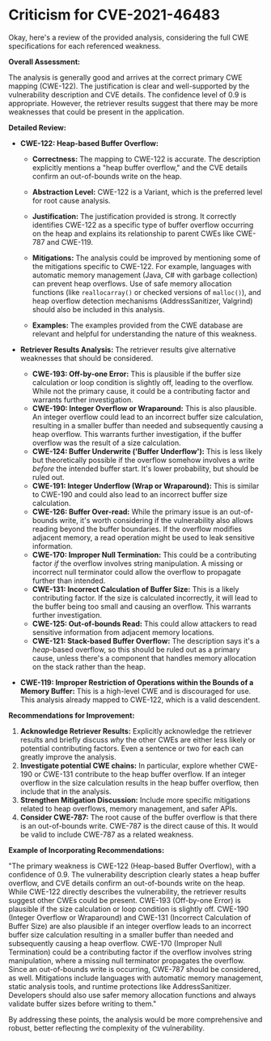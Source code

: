 # Criticism for CVE-2021-46483

Okay, here's a review of the provided analysis, considering the full CWE specifications for each referenced weakness.

**Overall Assessment:**

The analysis is generally good and arrives at the correct primary CWE mapping (CWE-122). The justification is clear and well-supported by the vulnerability description and CVE details. The confidence level of 0.9 is appropriate. However, the retriever results suggest that there may be more weaknesses that could be present in the application.

**Detailed Review:**

*   **CWE-122: Heap-based Buffer Overflow:**

    *   **Correctness:** The mapping to CWE-122 is accurate. The description explicitly mentions a "heap buffer overflow," and the CVE details confirm an out-of-bounds write on the heap.

    *   **Abstraction Level:** CWE-122 is a Variant, which is the preferred level for root cause analysis.

    *   **Justification:**  The justification provided is strong. It correctly identifies CWE-122 as a specific type of buffer overflow occurring on the heap and explains its relationship to parent CWEs like CWE-787 and CWE-119.

    *   **Mitigations:** The analysis could be improved by mentioning some of the mitigations specific to CWE-122.  For example, languages with automatic memory management (Java, C# with garbage collection) can prevent heap overflows. Use of safe memory allocation functions (like `reallocarray()` or checked versions of `malloc()`), and heap overflow detection mechanisms (AddressSanitizer, Valgrind) should also be included in this analysis.

    *   **Examples:** The examples provided from the CWE database are relevant and helpful for understanding the nature of this weakness.

*   **Retriever Results Analysis:**
The retriever results give alternative weaknesses that should be considered.
    *   **CWE-193: Off-by-one Error:** This is plausible if the buffer size calculation or loop condition is slightly off, leading to the overflow. While not the primary cause, it could be a contributing factor and warrants further investigation.
    *   **CWE-190: Integer Overflow or Wraparound:**  This is also plausible. An integer overflow could lead to an incorrect buffer size calculation, resulting in a smaller buffer than needed and subsequently causing a heap overflow. This warrants further investigation, if the buffer overflow was the result of a size calculation.
    *   **CWE-124: Buffer Underwrite ('Buffer Underflow'):** This is less likely but theoretically possible if the overflow somehow involves a write *before* the intended buffer start. It's lower probability, but should be ruled out.
    *   **CWE-191: Integer Underflow (Wrap or Wraparound):** This is similar to CWE-190 and could also lead to an incorrect buffer size calculation.
    *   **CWE-126: Buffer Over-read:** While the primary issue is an out-of-bounds write, it's worth considering if the vulnerability also allows reading beyond the buffer boundaries. If the overflow modifies adjacent memory, a read operation might be used to leak sensitive information.
    *   **CWE-170: Improper Null Termination:** This could be a contributing factor *if* the overflow involves string manipulation. A missing or incorrect null terminator could allow the overflow to propagate further than intended.
    *   **CWE-131: Incorrect Calculation of Buffer Size:** This is a likely contributing factor. If the size is calculated incorrectly, it will lead to the buffer being too small and causing an overflow. This warrants further investigation.
    *   **CWE-125: Out-of-bounds Read:** This could allow attackers to read sensitive information from adjacent memory locations.
    *   **CWE-121: Stack-based Buffer Overflow:** The description says it's a *heap*-based overflow, so this should be ruled out as a primary cause, unless there's a component that handles memory allocation on the stack rather than the heap.

*   **CWE-119: Improper Restriction of Operations within the Bounds of a Memory Buffer:** This is a high-level CWE and is discouraged for use. This analysis already mapped to CWE-122, which is a valid descendent.

**Recommendations for Improvement:**

1.  **Acknowledge Retriever Results:** Explicitly acknowledge the retriever results and briefly discuss *why* the other CWEs are either less likely or potential contributing factors.  Even a sentence or two for each can greatly improve the analysis.
2.  **Investigate potential CWE chains:** In particular, explore whether CWE-190 or CWE-131 contribute to the heap buffer overflow. If an integer overflow in the size calculation results in the heap buffer overflow, then include that in the analysis.
3.  **Strengthen Mitigation Discussion:** Include more specific mitigations related to heap overflows, memory management, and safer APIs.
4.  **Consider CWE-787:** The root cause of the buffer overflow is that there is an out-of-bounds write. CWE-787 is the direct cause of this. It would be valid to include CWE-787 as a related weakness.

**Example of Incorporating Recommendations:**

"The primary weakness is CWE-122 (Heap-based Buffer Overflow), with a confidence of 0.9. The vulnerability description clearly states a heap buffer overflow, and CVE details confirm an out-of-bounds write on the heap. While CWE-122 directly describes the vulnerability, the retriever results suggest other CWEs could be present. CWE-193 (Off-by-one Error) is plausible if the size calculation or loop condition is slightly off. CWE-190 (Integer Overflow or Wraparound) and CWE-131 (Incorrect Calculation of Buffer Size) are also plausible if an integer overflow leads to an incorrect buffer size calculation resulting in a smaller buffer than needed and subsequently causing a heap overflow. CWE-170 (Improper Null Termination) could be a contributing factor if the overflow involves string manipulation, where a missing null terminator propagates the overflow. Since an out-of-bounds write is occurring, CWE-787 should be considered, as well.
Mitigations include languages with automatic memory management, static analysis tools, and runtime protections like AddressSanitizer. Developers should also use safer memory allocation functions and always validate buffer sizes before writing to them."

By addressing these points, the analysis would be more comprehensive and robust, better reflecting the complexity of the vulnerability.